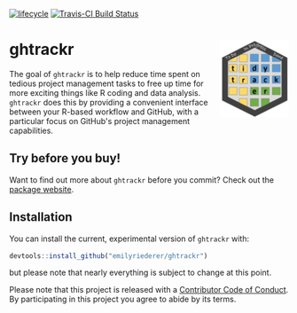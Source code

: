[![lifecycle](https://img.shields.io/badge/lifecycle-experimental-orange.svg)](https://www.tidyverse.org/lifecycle/#experimental)
[![Travis-CI Build Status](https://travis-ci.org/emilyriederer/ghtrackr.svg?branch=master)](https://travis-ci.org/emilyriederer/ghtrackr)

# ghtrackr <img src="man/figures/logo.png" align="right" height=140/>

The goal of `ghtrackr` is to help reduce time spent on tedious project management tasks to free up time for more exciting things like R coding and data analysis. `ghtrackr` does this by providing a convenient interface between your R-based workflow and GitHub, with a particular focus on GitHub's project management capabilities.

## Try before you buy!

Want to find out more about `ghtrackr` before you commit? Check out the [package website](https://github.com/pages/emilyriederer/ghtrackr/).

## Installation

You can install the current, experimental version of `ghtrackr` with:

``` r
devtools::install_github("emilyriederer/ghtrackr")
```

but please note that nearly everything is subject to change at this point.


 Please note that this project is released with a [Contributor Code of Conduct](CODE_OF_CONDUCT.md).
  By participating in this project you agree to abide by its terms.
